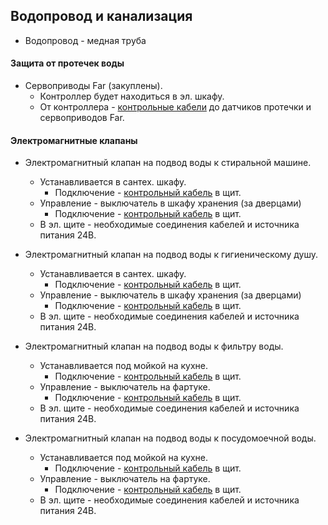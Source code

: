 ## Водопровод и канализация

* Водопровод - медная труба  


#### Защита от протечек воды

* Сервоприводы Far (закуплены).
  * Контроллер будет находиться в эл. шкафу.
  * От контроллера - [контрольные кабели](../electricity/cable_lists/control.md) до датчиков протечки и сервоприводов Far. 


#### Электромагнитные клапаны

* Электромагнитный клапан на подвод воды к стиральной машине.
  * Устанавливается в сантех. шкафу.
    * Подключение - [контрольный кабель](../electricity/cable_lists/control.md) в щит.
  * Управление - выключатель в шкафу хранения (за дверцами)
    * Подключение - [контрольный кабель](../electricity/cable_lists/control.md) в щит.
  * В эл. щите - необходимые соединения кабелей и источника питания 24В.

* Электромагнитный клапан на подвод воды к гигиеническому душу.
  * Устанавливается в сантех. шкафу.
    * Подключение - [контрольный кабель](../electricity/cable_lists/control.md) в щит.
  * Управление - выключатель в шкафу хранения (за дверцами)
    * Подключение - [контрольный кабель](../electricity/cable_lists/control.md) в щит.
  * В эл. щите - необходимые соединения кабелей и источника питания 24В.

* Электромагнитный клапан на подвод воды к фильтру воды.
  * Устанавливается под мойкой на кухне.
    * Подключение - [контрольный кабель](../electricity/cable_lists/control.md) в щит.
  * Управление - выключатель на фартуке.
    * Подключение - [контрольный кабель](../electricity/cable_lists/control.md) в щит.
  * В эл. щите - необходимые соединения кабелей и источника питания 24В.

* Электромагнитный клапан на подвод воды к посудомоечной воды.
  * Устанавливается под мойкой на кухне.
    * Подключение - [контрольный кабель](../electricity/cable_lists/control.md) в щит.
  * Управление - выключатель на фартуке.
    * Подключение - [контрольный кабель](../electricity/cable_lists/control.md) в щит.
  * В эл. щите - необходимые соединения кабелей и источника питания 24В.
